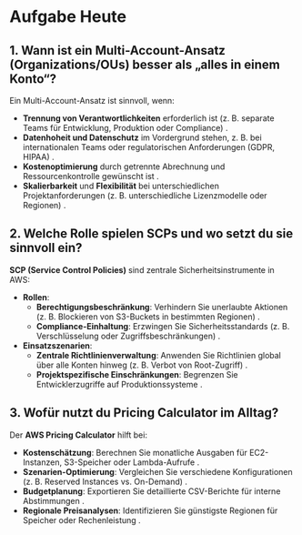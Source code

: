 # Aufgabe Heute

## 1. **Wann ist ein Multi-Account-Ansatz (Organizations/OUs) besser als „alles in einem Konto“?**

Ein Multi-Account-Ansatz ist sinnvoll, wenn:

- **Trennung von Verantwortlichkeiten** erforderlich ist (z. B. separate Teams für Entwicklung, Produktion oder Compliance) .
- **Datenhoheit und Datenschutz** im Vordergrund stehen, z. B. bei internationalen Teams oder regulatorischen Anforderungen (GDPR, HIPAA) .
- **Kostenoptimierung** durch getrennte Abrechnung und Ressourcenkontrolle gewünscht ist .
- **Skalierbarkeit** und **Flexibilität** bei unterschiedlichen Projektanforderungen (z. B. unterschiedliche Lizenzmodelle oder Regionen) .

## 2. **Welche Rolle spielen SCPs und wo setzt du sie sinnvoll ein?**

**SCP (Service Control Policies)** sind zentrale Sicherheitsinstrumente in AWS:

- **Rollen**:
  - **Berechtigungsbeschränkung**: Verhindern Sie unerlaubte Aktionen (z. B. Blockieren von S3-Buckets in bestimmten Regionen) .
  - **Compliance-Einhaltung**: Erzwingen Sie Sicherheitsstandards (z. B. Verschlüsselung oder Zugriffsbeschränkungen) .
- **Einsatzszenarien**:
  - **Zentrale Richtlinienverwaltung**: Anwenden Sie Richtlinien global über alle Konten hinweg (z. B. Verbot von Root-Zugriff) .
  - **Projektspezifische Einschränkungen**: Begrenzen Sie Entwicklerzugriffe auf Produktionssysteme .

## 3. **Wofür nutzt du Pricing Calculator im Alltag?**

Der **AWS Pricing Calculator** hilft bei:

- **Kostenschätzung**: Berechnen Sie monatliche Ausgaben für EC2-Instanzen, S3-Speicher oder Lambda-Aufrufe .
- **Szenarien-Optimierung**: Vergleichen Sie verschiedene Konfigurationen (z. B. Reserved Instances vs. On-Demand) .
- **Budgetplanung**: Exportieren Sie detaillierte CSV-Berichte für interne Abstimmungen .
- **Regionale Preisanalysen**: Identifizieren Sie günstigste Regionen für Speicher oder Rechenleistung .
